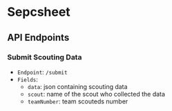 # Sepcsheet
## API Endpoints
### Submit Scouting Data
- `Endpoint`: `/submit`
- `Fields`:
  - `data`: json containing scouting data
  - `scout`: name of the scout who collected the data
  - `teamNumber`: team scouteds number
